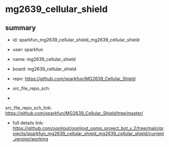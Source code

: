 # mg2639_cellular_shield
 
## summary 
* id: sparkfun_mg2639_cellular_shield_mg2639_cellular_shield
* user: sparkfun
* name: mg2639_cellular_shield
* board: mg2639_cellular_shield
* repo: https://github.com/sparkfun/MG2639_Cellular_Shield



* src_file_repo_sch: 
*
 src_file_repo_sch_link: https://github.com/sparkfun/MG2639_Cellular_Shield/tree/master/
* full details link: https://github.com/oomlout/oomlout_oomp_project_bot_v_2/tree/main/projects/sparkfun_mg2639_cellular_shield_mg2639_cellular_shield/current_version/working  






